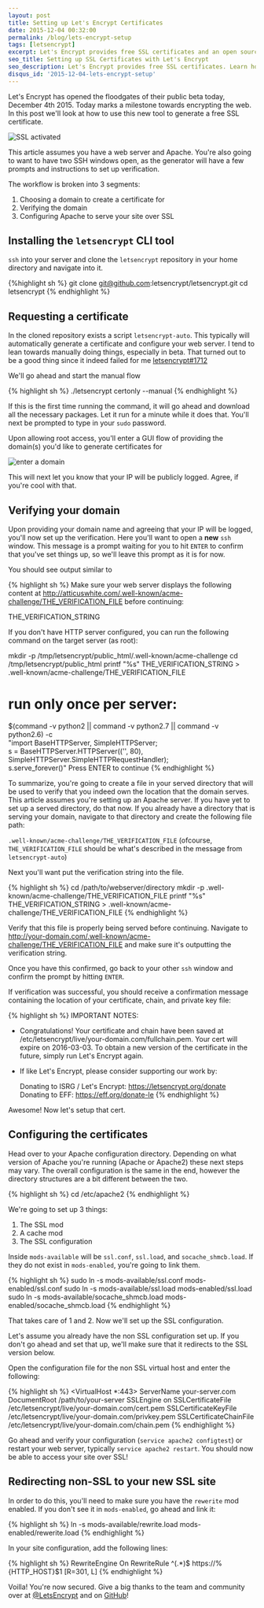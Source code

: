 ```yaml
---
layout: post
title: Setting up Let's Encrypt Certificates
date: 2015-12-04 00:32:00
permalink: /blog/lets-encrypt-setup
tags: [letsencrypt]
excerpt: Let's Encrypt provides free SSL certificates and an open source client for generating and setting up your certificates. A movement to encrypt the web. Here we look at how to use the Let's Encrypt tool.
seo_title: Setting up SSL Certificates with Let's Encrypt
seo_description: Let's Encrypt provides free SSL certificates. Learn how to set up and install a Let's Encrypt SSL Certificate for Apache
disqus_id: '2015-12-04-lets-encrypt-setup'
---
```


Let's Encrypt has opened the floodgates of their public beta today, December 4th 2015. Today marks a milestone towards encrypting the web. In this post we'll look at how to use this new tool to generate a free SSL certificate.

<img src="/dist/images/blog/lets-encrypt-setup/encrypted.png" alt="SSL activated" />

This article assumes you have a web server and Apache. You're also going to want to have two SSH windows open, as the generator will have a few prompts and instructions to set up verification.

The workflow is broken into 3 segments:

1. Choosing a domain to create a certificate for
2. Verifying the domain
3. Configuring Apache to serve your site over SSL

## Installing the `letsencrypt` CLI tool

`ssh` into your server and clone the `letsencrypt` repository in your home directory and navigate into it.

{%highlight sh %}
git clone git@github.com:letsencrypt/letsencrypt.git
cd letsencrypt
{% endhighlight %}

## Requesting a certificate

In the cloned repository exists a script `letsencrypt-auto`. This typically will automatically generate a certificate and configure your web server. I tend to lean towards manually doing things, especially in beta. That turned out to be a good thing since it indeed failed for me <a href="https://github.com/letsencrypt/letsencrypt/issues/1712" title="Error installing Apache2 certificates" target="_blank">letsencrypt#1712</a>

We'll go ahead and start the manual flow

{% highlight sh %}
./letsencrypt certonly --manual
{% endhighlight %}

If this is the first time running the command, it will go ahead and download all the necessary packages. Let it run for a minute while it does that. You'll next be prompted to type in your `sudo` password.

Upon allowing root access, you'll enter a GUI flow of providing the domain(s) you'd like to generate certificates for

<img src="/dist/images/blog/lets-encrypt-setup/domain-entry.png" alt="enter a domain" />

This will next let you know that your IP will be publicly logged. Agree, if you're cool with that.

## Verifying your domain

Upon providing your domain name and agreeing that your IP will be logged, you'll now set up the verification. Here you'll want to open a **new** `ssh` window. This message is a prompt waiting for you to hit `ENTER` to confirm that you've set things up, so we'll leave this prompt as it is for now.


You should see output similar to

{% highlight sh %}
Make sure your web server displays the following content at
http://atticuswhite.com/.well-known/acme-challenge/THE_VERIFICATION_FILE before continuing:

THE_VERIFICATION_STRING

If you don't have HTTP server configured, you can run the following
command on the target server (as root):

mkdir -p /tmp/letsencrypt/public_html/.well-known/acme-challenge
cd /tmp/letsencrypt/public_html
printf "%s" THE_VERIFICATION_STRING > .well-known/acme-challenge/THE_VERIFICATION_FILE
# run only once per server:
$(command -v python2 || command -v python2.7 || command -v python2.6) -c \
"import BaseHTTPServer, SimpleHTTPServer; \
s = BaseHTTPServer.HTTPServer(('', 80), SimpleHTTPServer.SimpleHTTPRequestHandler); \
s.serve_forever()"
Press ENTER to continue
{% endhighlight %}

To summarize, you're going to create a file in your served directory that will be used to verify that you indeed own the location that the domain serves. This article assumes you're setting up an Apache server. If you have yet to set up a served directory, do that now. If you already have a directory that is serving your domain, navigate to that directory and create the following file path:

`.well-known/acme-challenge/THE_VERIFICATION_FILE` (ofcourse, `THE_VERIFICATION_FILE` should be what's described in the message from `letsencrypt-auto`)

Next you'll want put the verification string into the file.

{% highlight sh %}
cd /path/to/webserver/directory
mkdir -p .well-known/acme-challenge/THE_VERIFICATION_FILE
printf "%s" THE_VERIFICATION_STRING > .well-known/acme-challenge/THE_VERIFICATION_FILE
{% endhighlight %}

Verify that this file is properly being served before continuing. Navigate to http://your-domain.com/.well-known/acme-challenge/THE_VERIFICATION_FILE and make sure it's outputting the verification string.

Once you have this confirmed, go back to your other `ssh` window and confirm the prompt by hitting `ENTER`.

If verification was successful, you should receive a confirmation message containing the location of your certificate, chain, and private key file:

{% highlight sh %}
IMPORTANT NOTES:
 - Congratulations! Your certificate and chain have been saved at
   /etc/letsencrypt/live/your-domain.com/fullchain.pem. Your cert
   will expire on 2016-03-03. To obtain a new version of the
   certificate in the future, simply run Let's Encrypt again.
 - If like Let's Encrypt, please consider supporting our work by:

   Donating to ISRG / Let's Encrypt:   https://letsencrypt.org/donate
   Donating to EFF:                    https://eff.org/donate-le
{% endhighlight %}

Awesome! Now let's setup that cert.

## Configuring the certificates

Head over to your Apache configuration directory. Depending on what version of Apache you're running (Apache or Apache2) these next steps may vary. The overall configuration is the same in the end, however the directory structures are a bit different between the two.

{% highlight sh %}
cd /etc/apache2
{% endhighlight %}

We're going to set up 3 things:

1. The SSL mod
2. A cache mod
3. The SSL configuration

Inside `mods-available` will be `ssl.conf`, `ssl.load`, and `socache_shmcb.load`. If they do not exist in `mods-enabled`, you're going to link them.

{% highlight sh %}
sudo ln -s mods-available/ssl.conf mods-enabled/ssl.conf
sudo ln -s mods-available/ssl.load mods-enabled/ssl.load
sudo ln -s mods-available/socache_shmcb.load mods-enabled/socache_shmcb.load
{% endhighlight %}

That takes care of 1 and 2. Now we'll set up the SSL configuration.

Let's assume you already have the non SSL configuration set up. If you don't go ahead and set that up, we'll make sure that it redirects to the SSL version below.

Open the configuration file for the non SSL virtual host and enter the following:

{% highlight sh %}
<VirtualHost *:443>
  ServerName your-server.com
  DocumentRoot /path/to/your-server
  SSLEngine on
  SSLCertificateFile /etc/letsencrypt/live/your-domain.com/cert.pem
  SSLCertificateKeyFile /etc/letsencrypt/live/your-domain.com/privkey.pem
  SSLCertificateChainFile /etc/letsencrypt/live/your-domain.com/chain.pem
</VirtualHost>
{% endhighlight %}

Go ahead and verify your configuration (`service apache2 configtest`) or restart your web server, typically `service apache2 restart`. You should now be able to access your site over SSL!

## Redirecting non-SSL to your new SSL site

In order to do this, you'll need to make sure you have the `rewerite` mod enabled. If you don't see it in `mods-enabled`, go ahead and link it:

{% highlight sh %}
ln -s mods-available/rewrite.load mods-enabled/rewerite.load
{% endhighlight %}

In your site configuration, add the following lines:

{% highlight sh %}
RewriteEngine On
RewriteRule ^(.*)$ https://%{HTTP_HOST}$1 [R=301, L]
{% endhighlight %}

Voilla! You're now secured. Give a big thanks to the team and community over at <a href="https://twitter.com/letsencrypt" title="Let's Encrypt" target="_blank">@LetsEncrypt</a> and on <a href="https://github.com/letsencrypt/letsencrypt" title="Let's Encrypt on Github" target="_blank">GitHub</a>!
